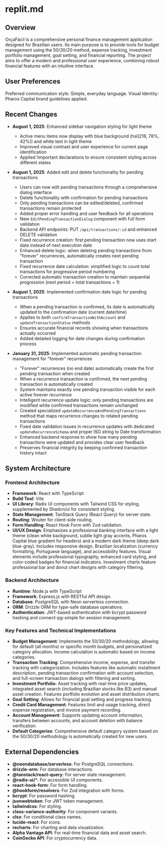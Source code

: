 # replit.md

## Overview

OrçaFácil is a comprehensive personal finance management application designed for Brazilian users. Its main purpose is to provide tools for budget management using the 50/30/20 method, expense tracking, investment portfolio management, goal setting, and financial reporting. The project aims to offer a modern and professional user experience, combining robust financial features with an intuitive interface.

## User Preferences

Preferred communication style: Simple, everyday language.
Visual Identity: Pharos Capital brand guidelines applied.

## Recent Changes

- **August 1, 2025**: Enhanced sidebar navigation styling for light theme
  - Active menu items now display with blue background (hsl(218, 78%, 42%)) and white text in light theme
  - Improved visual contrast and user experience for current page identification
  - Applied !important declarations to ensure consistent styling across different states

- **August 1, 2025**: Added edit and delete functionality for pending transactions
  - Users can now edit pending transactions through a comprehensive dialog interface
  - Delete functionality with confirmation for pending transactions
  - Only pending transactions can be edited/deleted, confirmed transactions remain protected
  - Added proper error handling and user feedback for all operations
  - New `EditPendingTransactionDialog` component with full form validation
  - Backend API endpoints: PUT `/api/transactions/:id` and enhanced DELETE validation
  - Fixed recurrence creation: first pending transaction now uses start date instead of next execution date
  - Enhanced delete logic: when deleting pending transactions from "forever" recurrences, automatically creates next pending transaction
  - Fixed recurrence date calculation: simplified logic to count total transactions for progressive period numbering
  - Corrected automatic transaction creation to maintain sequential progression (next period = total transactions + 1)

- **August 1, 2025**: Implemented confirmation date logic for pending transactions
  - When a pending transaction is confirmed, its date is automatically updated to the confirmation date (current date/time)
  - Applies to both `confirmTransactionWithAccount` and `updateTransactionStatus` methods
  - Ensures accurate financial records showing when transactions actually occurred
  - Added detailed logging for date changes during confirmation process

- **January 31, 2025**: Implemented automatic pending transaction management for "forever" recurrences
  - "Forever" recurrences (no end date) automatically create the first pending transaction when created
  - When a recurrence transaction is confirmed, the next pending transaction is automatically created
  - System maintains exactly one pending transaction visible for each active forever recurrence
  - Intelligent recurrence update logic: only pending transactions are modified while confirmed transactions remain unchanged
  - Created specialized `updateRecurrenceAndPendingTransactions` method that maps recurrence changes to related pending transactions
  - Fixed date validation issues in recurrence updates with dedicated `updateRecurrenceSchema` and proper ISO string to Date transformation
  - Enhanced backend response to show how many pending transactions were updated and provides clear user feedback
  - Preserves financial integrity by keeping confirmed transaction history intact

## System Architecture

### Frontend Architecture
- **Framework**: React with TypeScript
- **Build Tool**: Vite
- **UI Library**: Radix UI components with Tailwind CSS for styling, supplemented by Shadcn/ui for consistent styling.
- **State Management**: TanStack Query (React Query) for server state.
- **Routing**: Wouter for client-side routing.
- **Form Handling**: React Hook Form with Zod validation.
- **UI/UX Design**: Emphasizes a professional banking interface with a light theme (clean white background, subtle light gray accents, Pharos Capital blue gradient for headers) and a modern dark theme (deep dark blue-gray). Includes responsive design, Brazilian localization (currency formatting, Portuguese language), and accessibility features. Visual elements include professional typography, enhanced card styling, and color-coded badges for financial indicators. Investment charts feature professional bar and donut chart designs with category filtering.

### Backend Architecture
- **Runtime**: Node.js with TypeScript
- **Framework**: Express.js with RESTful API design.
- **Database**: PostgreSQL with Neon serverless connection.
- **ORM**: Drizzle ORM for type-safe database operations.
- **Authentication**: JWT-based authentication with bcrypt password hashing and connect-pg-simple for session management.

### Key Features and Technical Implementations
- **Budget Management**: Implements the 50/30/20 methodology, allowing for default (all months) or specific month budgets, and personalized category allocation. Income calculation is automatic based on income categories.
- **Transaction Tracking**: Comprehensive income, expense, and transfer tracking with categorization. Includes features like automatic installment description, pending transaction confirmation with account selection, and full-screen transaction dialogs with filtering and sorting.
- **Investment Portfolio**: Asset tracking with real-time price updates, integrated asset search (including Brazilian stocks like B3) and manual asset creation. Features portfolio evolution and asset distribution charts.
- **Goal Setting**: Allows for financial goal setting and progress tracking.
- **Credit Card Management**: Features limit and usage tracking, direct expense registration, and invoice payment recording.
- **Account Management**: Supports updating account information, transfers between accounts, and account deletion with balance verification.
- **Default Categories**: Comprehensive default category system based on the 50/30/20 methodology is automatically created for new users.

## External Dependencies

- **@neondatabase/serverless**: For PostgreSQL connections.
- **drizzle-orm**: For database interactions.
- **@tanstack/react-query**: For server state management.
- **@radix-ui/***: For accessible UI components.
- **react-hook-form**: For form handling.
- **@hookform/resolvers**: For Zod integration with forms.
- **bcrypt**: For password hashing.
- **jsonwebtoken**: For JWT token management.
- **tailwindcss**: For styling.
- **class-variance-authority**: For component variants.
- **clsx**: For conditional class names.
- **lucide-react**: For icons.
- **recharts**: For charting and data visualization.
- **Alpha Vantage API**: For real-time financial data and asset search.
- **CoinGecko API**: For cryptocurrency data.